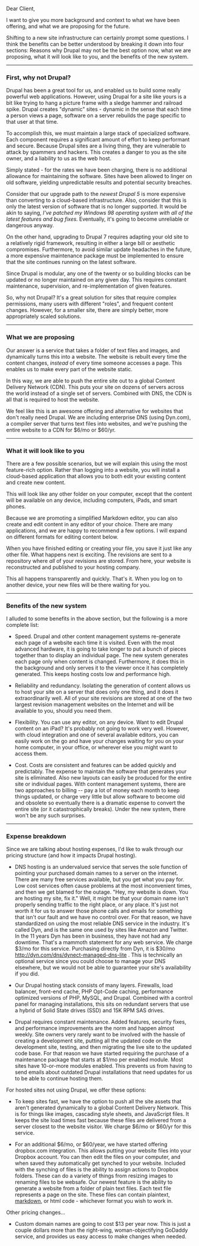 Dear Client,

I want to give you more background and context to what we have been offering, and what we are proposing for the future.

Shifting to a new site infrastructure can certainly prompt some questions. I think the benefits can be better understood by breaking it down into four sections: Reasons why Drupal may not be the best option now, what we are proposing, what it will look like to you, and the benefits of the new system.

___

### First, why not Drupal?

Drupal has been a great tool for us, and enabled us to build some really powerful web applications. However, using Drupal for a site like yours is a bit like trying to hang a picture frame with a sledge hammer and railroad spike. Drupal creates "dynamic" sites - dynamic in the sense that each time a person views a page, software on a server rebuilds the page specific to that user at that time.

To accomplish this, we must maintain a large stack of specialized software. Each component requires a significant amount of effort to keep performant and secure. Because Drupal sites are a living thing, they are vulnerable to attack by spammers and hackers. This creates a danger to you as the site owner, and a liability to us as the web host.

Simply stated - for the rates we have been charging, there is no additional allowance for maintaining the software. Sites have been allowed to linger on old software, yielding unpredictable results and potential security breaches.

Consider that our upgrade path to the *newest Drupal 5* is more expensive than converting to a cloud-based infrastructure. Also, consider that this is only the latest version of software that is no longer supported. It would be akin to saying, *I've patched my Windows 98 operating system with all of the latest features and bug fixes*. Eventually, it's going to become unreliable or dangerous anyway.

On the other hand, upgrading to Drupal 7 requires adapting your old site to a relatively rigid framework, resulting in either a large bill or aesthetic compromises. Furthermore, to avoid similar update headaches in the future, a more expensive maintenance package must be implemented to ensure that the site continues running on the latest software.

Since Drupal is modular, any one of the twenty or so building blocks can be updated or no longer maintained on any given day. This requires constant maintenance, supervision, and re-implementation of given features.

So, why not Drupal? It's a great solution for sites that require complex permissions, many users with different "roles", and frequent content changes. However, for a smaller site, there are simply better, more appropriately scaled solutions.

___

### What we are proposing

Our answer is a service that takes a folder of text files and images, and dynamically turns this into a website. The website is rebuilt every time the content changes, *instead* of every time someone accesses a page. This enables us to make every part of the website static.

In this way, we are able to push the entire site out to a global Content Delivery Network (CDN). This puts your site on dozens of servers across the world instead of a single set of servers. Combined with DNS, the CDN is all that is required to host the website.

We feel like this is an awesome offering and alternative for websites that don't really need Drupal. We are including enterprise DNS (using Dyn.com), a compiler server that turns text files into websites, and we're pushing the entire website to a CDN for $6/mo or $60/yr.

___

### What it will look like to you

There are a few possible scenarios, but we will explain this using the most feature-rich option. Rather than logging into a website, you will install a cloud-based application that allows you to both edit your existing content and create new content.

This will look like any other folder on your computer, except that the content will be available on any device, including computers, iPads, and smart phones.

Because we are promoting a simplified Markdown editor, you can also create and edit content in any editor of your choice. There are many applications, and we are happy to recommend a few options. I will expand on different formats for editing content below.

When you have finished editing or creating your file, you save it just like any other file. What happens next is exciting. The revisions are sent to a repository where *all* of your revisions are stored. From here, your website is reconstructed and published to your hosting company.

This all happens transparently and quickly. That's it. When you log on to another device, your new files will be there waiting for you.

___

### Benefits of the new system

I alluded to some benefits in the above section, but the following is a more complete list:

- Speed. Drupal and other content management systems re-generate each page of a website each time it is visited. Even with the most advanced hardware, it is going to take longer to put a bunch of pieces together than to display an individual page. The new system generates each page only when content is changed. Furthermore, it does this in the background and only serves it to the viewer once it has completely generated. This keeps hosting costs low and performance high.

- Reliability and redundancy. Isolating the generation of content allows us to host your site on a server that does only one thing, and it does it extraordinarily well. All of your site revisions are stored at one of the two largest revision management websites on the Internet and will be available to you, should you need them. 

- Flexibility. You can use any editor, on any device. Want to edit Drupal content on an iPad? It's probably not going to work very well. However, with cloud integration and one of several available editors, you can easily work on the go and have your changes waiting for you on your home computer, in your office, or wherever else you might want to access them.

- Cost. Costs are consistent and features can be added quickly and predictably. The expense to maintain the software that generates your site is eliminated. Also new layouts can easily be produced for the entire site or individual pages. With content management systems, there are two approaches to billing -- pay a lot of money each month to keep things updated, or charge very little but allow software to become old and obsolete so eventually there is a dramatic expense to convert the entire site (or it catastrophically breaks). Under the new system, there won't be any such surprises.

___

### Expense breakdown

Since we are talking about hosting expenses, I'd like to walk through our pricing structure (and how it impacts Drupal hosting).

* DNS hosting is an undervalued service that serves the sole function of pointing your purchased domain names to a server on the internet. There are many free services available, but you get what you pay for. Low cost services often cause problems at the most inconvenient times, and then we get blamed for the outage. "Hey, my website is down. You are hosting my site, fix it." Well, it might be that your domain name isn't properly sending traffic to the right place, or any place. It's just not worth it for us to answer those phone calls and emails for something that isn't our fault and we have no control over. For that reason, we have standardized on using the most reliable DNS service in the industry. It's called Dyn, and is the same one used by sites like Amazon and Twitter. In the 11 years Dyn has been in business, they have not had any downtime. That's a mammoth statement for any web service. We charge $3/mo for this service. Purchasing directly from Dyn, it is $30/mo http://dyn.com/dns/dynect-managed-dns-lite . This is technically an optional service since you could choose to manage your DNS elsewhere, but we would not be able to guarantee your site's availability if you did.

* Our Drupal hosting stack consists of many layers. Firewalls, load balancer, front-end cache, PHP Opt-Code caching, performance optimized versions of PHP, MySQL, and Drupal. Combined with a control panel for managing installations, this sits on redundant servers that use a hybrid of Solid State drives (SSD) and 15K RPM SAS drives.

* Drupal requires constant maintenance. Added features, security fixes, and performance improvements are the norm and happen almost weekly. Site owners very rarely want to be involved with the hassle of creating a development site, putting all the updated code on the development site, testing, and then migrating the live site to the updated code base. For that reason we have started requiring the purchase of a maintenance package that starts at $1/mo per enabled module. Most sites have 10-or-more modules enabled. This prevents us from having to send emails about outdated Drupal installations that need updates for us to be able to continue hosting them.

For hosted sites not using Drupal, we offer these options:

* To keep sites fast, we have the option to push all the site assets that aren't generated dynamically to a global Content Delivery Network. This is for things like images, cascading style sheets, and JavaScript files. It keeps the site load times fast because these files are delivered from a server closest to the website visitor. We charge $6/mo or $60/yr for this service.

* For an additional $6/mo, or $60/year, we have started offering dropbox.com integration. This allows putting your website files into your Dropbox account. You can then edit the files on your computer, and when saved they automatically get synched to your website. Included with the synching of files is the ability to assign actions to Dropbox folders. These can do a variety of things from resizing images to renaming files to be websafe. Our newest feature is the ability to generate a website from a folder of plain text files. Each text file represents a page on the site. These files can contain plaintext, [markdown](), or html code - whichever format you wish to work in.

Other pricing changes...

* Custom domain names are going to cost $13 per year now. This is just a couple dollars more than the right-wing, woman-objectifying GoDaddy service, and provides us easy access to make changes when needed.
